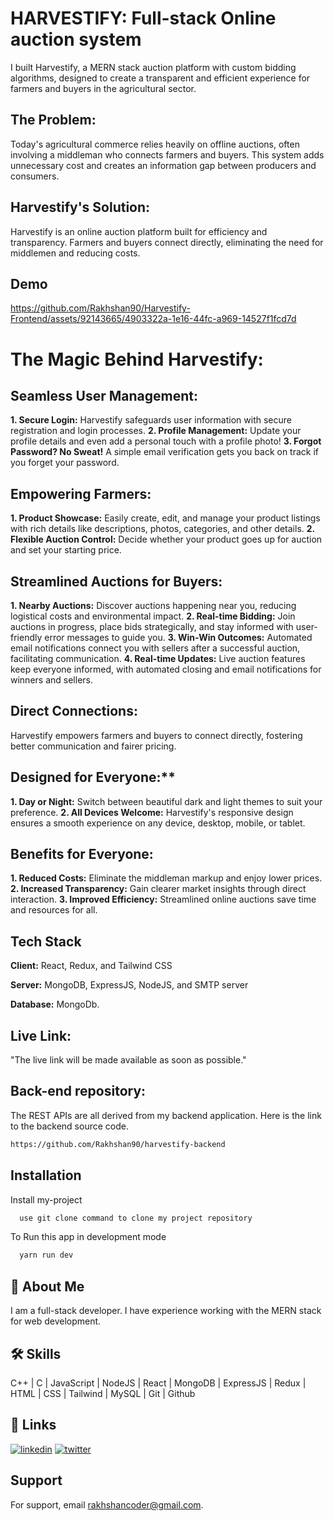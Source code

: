 # HARVESTIFY: Full-stack Online auction system
I built Harvestify, a MERN stack auction platform with custom bidding algorithms, designed to create a transparent and efficient experience for farmers and buyers in the agricultural sector.

## The Problem:
Today's agricultural commerce relies heavily on offline auctions, often involving a middleman who connects farmers and buyers. This system adds unnecessary cost and creates an information gap between producers and consumers.

## Harvestify's Solution:
Harvestify is an online auction platform built for efficiency and transparency. Farmers and buyers connect directly, eliminating the need for middlemen and reducing costs.


## Demo
https://github.com/Rakhshan90/Harvestify-Frontend/assets/92143665/4903322a-1e16-44fc-a969-14527f1fcd7d


# The Magic Behind Harvestify:

## Seamless User Management:
**1. Secure Login:** Harvestify safeguards user information with secure registration and login processes.
**2. Profile Management:** Update your profile details and even add a personal touch with a profile photo!
**3. Forgot Password? No Sweat!** A simple email verification gets you back on track if you forget your password.

## Empowering Farmers:
**1. Product Showcase:** Easily create, edit, and manage your product listings with rich details like descriptions, photos, categories, and other details.
**2. Flexible Auction Control:** Decide whether your product goes up for auction and set your starting price.

## Streamlined Auctions for Buyers:
**1. Nearby Auctions:** Discover auctions happening near you, reducing logistical costs and environmental impact.
**2. Real-time Bidding:** Join auctions in progress, place bids strategically, and stay informed with user-friendly error messages to guide you.
**3. Win-Win Outcomes:** Automated email notifications connect you with sellers after a successful auction, facilitating communication.
**4. Real-time Updates:** Live auction features keep everyone informed, with automated closing and email notifications for winners and sellers.

## Direct Connections: 
Harvestify empowers farmers and buyers to connect directly, fostering better communication and fairer pricing.

## Designed for Everyone:**
**1. Day or Night:** Switch between beautiful dark and light themes to suit your preference.
**2. All Devices Welcome:** Harvestify's responsive design ensures a smooth experience on any device, desktop, mobile, or tablet.

## Benefits for Everyone:
**1. Reduced Costs:** Eliminate the middleman markup and enjoy lower prices.
**2. Increased Transparency:** Gain clearer market insights through direct interaction.
**3. Improved Efficiency:** Streamlined online auctions save time and resources for all.

## Tech Stack

**Client:** React, Redux, and Tailwind CSS

**Server:** MongoDB, ExpressJS, NodeJS, and SMTP server

**Database:** MongoDb.

## Live Link:
"The live link will be made available as soon as possible."



## Back-end repository:

The REST APIs are all derived from my backend application. Here is the link to the backend source code.
```bash
https://github.com/Rakhshan90/harvestify-backend
```



## Installation

Install my-project 

```bash
  use git clone command to clone my project repository
```

To Run this app in development mode
```bash
  yarn run dev
```


## 🚀 About Me
I am a full-stack developer. I have experience working with the MERN stack for web development.

## 🛠 Skills
C++ | C | JavaScript | NodeJS | React | MongoDB | ExpressJS | Redux | HTML | CSS | Tailwind | MySQL | Git | Github


## 🔗 Links
[![linkedin](https://img.shields.io/badge/linkedin-0A66C2?style=for-the-badge&logo=linkedin&logoColor=white)](https://www.linkedin.com/in/rakhshan-ahmad/)
[![twitter](https://img.shields.io/badge/twitter-1DA1F2?style=for-the-badge&logo=twitter&logoColor=white)](https://twitter.com/Rakhshan__ahmad)


## Support

For support, email rakhshancoder@gmail.com.


